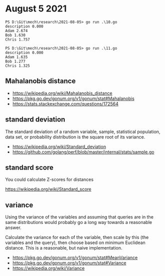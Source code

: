 # August 5 2021

~~~
PS D:\Git\mech\research\2021-08-05> go run .\10.go
description 0.000
Adam 2.674
Bob 1.630
Chris 1.757

PS D:\Git\mech\research\2021-08-05> go run .\11.go
description 0.000
Adam 1.635
Bob 1.277
Chris 1.325
~~~

## Mahalanobis distance

- <https://wikipedia.org/wiki/Mahalanobis_distance>
- https://pkg.go.dev/gonum.org/v1/gonum/stat#Mahalanobis
- https://stats.stackexchange.com/questions/172564

## standard deviation

The standard deviation of a random variable, sample, statistical population,
data set, or probability distribution is the square root of its variance.

- <https://wikipedia.org/wiki/Standard_deviation>
- https://github.com/golang/perf/blob/master/internal/stats/sample.go

## standard score

You could calculate Z-scores for distances

<https://wikipedia.org/wiki/Standard_score>

## variance

Using the variance of the variables and assuming that queries are in the same
distributions would probably go a long way towards a reasonable answer.

Calculate the variance for each of the variable, then scale by this (the
variables and the query), then choose based on minimum Euclidean distance. This
is a reasonable, but naive implementation.

- https://pkg.go.dev/gonum.org/v1/gonum/stat#MeanVariance
- https://pkg.go.dev/gonum.org/v1/gonum/stat#Variance
- https://wikipedia.org/wiki/Variance
